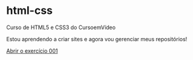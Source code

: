 # html-css
Curso de HTML5 e CSS3 do CursoemVídeo

Estou aprendendo a criar sites e agora vou gerenciar meus repositórios!

<a href="https://lupieri.github.io/html-css/exercicios/ex001/index.html">Abrir o exercício 001</a>